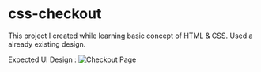 # css-checkout

This project I created while learning basic concept of HTML & CSS. Used a already existing design.

Expected UI Design : 
![Checkout Page](https://github.com/rohitashgoswami/css-checkout/images/checkout_ui.png)